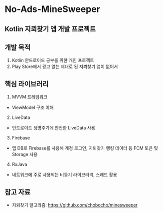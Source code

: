 # No-Ads-MineSweeper
## Kotlin 지뢰찾기 앱 개발 프로젝트

## 개발 목적
1. Kotlin 안드로이드 공부를 위한 개인 프로젝트
2. Play Store에서 광고 없는 제대로 된 지뢰찾기 앱이 없어서

## 핵심 라이브러리
1. MVVM 프레임워크
  - ViewModel 구조 이해
2. LiveData
  - 안드로이드 생명주기에 안전한 LiveData 사용
3. Firebase
  - 앱 DB로 Firebase를 사용해 계정 로그인, 지뢰찾기 랭킹 데이터 등 FCM 토큰 및 Storage 사용
4. RxJava
  - 네트워크에 주로 사용되는 비동기 라이브러리, 스레드 활용

## 참고 자료

- 지뢰찾기 알고리즘: https://github.com/chobocho/minesweeper
